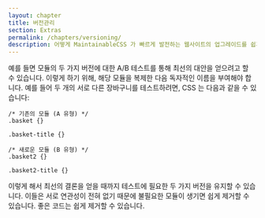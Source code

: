 ```yaml
---
layout: chapter
title: 버전관리
section: Extras
permalink: /chapters/versioning/
description: 어떻게 MaintainableCSS 가 빠르게 발전하는 웹사이트의 업그레이드를 쉽게 만드는지 배워봅니다 makes it really easy to upgrade and AB test modules for rapidly evolving websites.
---
```


예를 들면 모듈의 두 가지 버전에 대한 A/B 테스트를 통해 최선의 대안을 얻으려고 할 수 있습니다. 이렇게 하기 위해, 해당 모듈을 복제한 다음 독자적인 이름을 부여해야 합니다. 예를 들어 두 개의 서로 다른 장바구니를 테스트하려면, CSS 는 다음과 같을 수 있습니다:

    /* 기존의 모듈 (A 유형) */
    .basket {}

    .basket-title {}

    /* 새로운 모듈 (B 유형) */
    .basket2 {}

    .basket2-title {}

이렇게 해서 최선의 결론을 얻을 때까지 테스트에 필요한 두 가지 버전을 유지할 수 있습니다. 이들은 서로 연관성이 전혀 없기 때문에 불필요한 모듈이 생기면 쉽게 제거할 수 있습니다. 좋은 코드는 쉽게 제거할 수 있습니다.
